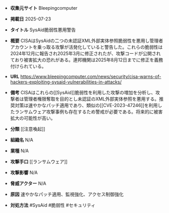 - **収集元サイト**
Bleepingcomputer

- **掲載日**
2025-07-23

- **タイトル**
SysAid脆弱性悪用警告

- **概要**
CISAはSysAidの二つの未認証XML外部実体参照脆弱性を悪用し管理者アカウントを乗っ取る攻撃が活発化していると警告した。これらの脆弱性は2024年12月に報告され2025年3月に修正されたが、攻撃コードが公開されており被害拡大の恐れがある。連邦機関は2025年8月12日までに修正を義務付けられている。

- **URL**
https://www.bleepingcomputer.com/news/security/cisa-warns-of-hackers-exploiting-sysaid-vulnerabilities-in-attacks/

- **備考**
CISAはこれらの[[SysAid]]脆弱性を利用した攻撃の増加を分析し、攻撃者は管理者権限奪取を目的とし未認証のXML外部実体参照を悪用する。推奨対策は速やかなパッチ適用であり、類似の[[CVE-2023-47246]]を利用したランサムウェア攻撃事例も存在するため警戒が必要である。将来的に被害拡大の可能性が高い。

- **分類**
[[注意喚起]]

- **組織名**
N/A

- **業種**
N/A

- **攻撃手口**
[[ランサムウェア]]

- **攻撃影響**
N/A

- **脅威アクター**
N/A

- **原因**
速やかなパッチ適用、監視強化、アクセス制御強化

- **対処方法**
#SysAid #脆弱性 #セキュリティ
